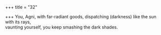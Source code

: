 +++
title = "32"

+++
You, Agni, with far-radiant goods, dispatching (darkness) like the sun  with its rays,  
vaunting yourself, you keep smashing the dark shades.  